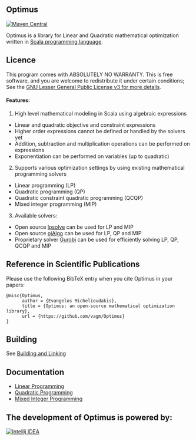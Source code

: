 ## Optimus

[![Maven Central](https://maven-badges.herokuapp.com/maven-central/com.github.vagmcs/optimus_2.11/badge.svg)](https://maven-badges.herokuapp.com/maven-central/com.github.vagmcs/optimus_2.11)

Optimus is a library for Linear and Quadratic mathematical optimization written in [Scala programming language](http://scala-lang.org).

## Licence 

This program comes with ABSOLUTELY NO WARRANTY. This is free software, and you are welcome to redistribute it under certain conditions; See the [GNU Lesser General Public License v3 for more details](http://www.gnu.org/licenses/lgpl-3.0.en.html).

#### Features:
1. High level mathematical modeling in Scala using algebraic expressions
  * Linear and quadratic objective and constraint expressions
  * Higher order expressions cannot be defined or handled by the solvers yet
  * Addition, subtraction and multiplication operations can be performed on expressions
  * Exponentiation can be performed on variables (up to quadratic)
2. Supports various optimization settings by using existing mathematical programming solvers
  * Linear programming (LP)
  * Quadratic programming (QP)
  * Quadratic constraint quadratic programming (QCQP)
  * Mixed integer programming (MIP)
3. Available solvers:
  * Open source [lpsolve](http://sourceforge.net/projects/lpsolve/) can be used for LP and MIP
  * Open source [ojAlgo](http://ojalgo.org/) can be used for LP, QP and MIP
  * Proprietary solver [Gurobi](http://www.gurobi.com/) can be used for efficiently solving LP, QP, QCQP and MIP

## Reference in Scientific Publications
Please use the following BibTeX entry when you cite Optimus in your papers:
```
@misc{Optimus,
      author = {Evangelos Michelioudakis},
      title = {Optimus: an open-source mathematical optimization library},
      url = {https://github.com/vagm/Optimus}
}
```

## Building

See [Building and Linking](docs/building_and_linking.md)

## Documentation
- [Linear Programming](docs/linear.md)
- [Quadratic Programming](docs/quadratic.md)
- [Mixed Integer Programming](docs/mixed_integer.md)

## The development of Optimus is powered by:

[![Intellij IDEA](https://www.jetbrains.com/img/logos/logo_intellij_idea.png)](https://www.jetbrains.com/idea/)